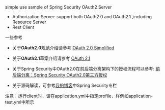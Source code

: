 simple use sample of Spring Security OAuth2 Server

- Authorization Server: support both OAuth2.0 and OAuth2.1 ,including Resource Server
- Rest Client

一些参考

- 关于**OAuth2.0**规范介绍请参考 [OAuth 2.0 Simplified](https://www.oauth.com/)
- 关于**OAuth2.1**草案介绍请参考 [OAuth 2.1](https://oauth.net/2.1/)

- 关于Spring Security中OAuth2.0在前后端分离架构下的授权流程可以参考: [前后端分离：Spring Security OAuth2.0第三方授权](https://blog.csdn.net/weixin_41866717/article/details/127092895)
- 关于源码解读，可参考[我的博客](https://www.btyhub.site/post)中Spring Security专栏

注意：运行client时，请在application.yml中指定profile，样例如application-test.yml中所示